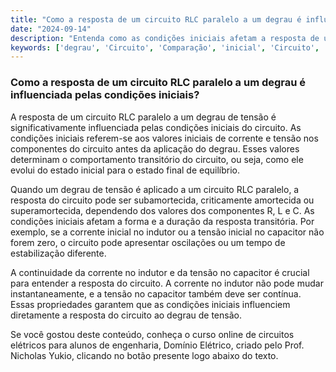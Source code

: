 ```yaml
---
title: "Como a resposta de um circuito RLC paralelo a um degrau é influenciada pelas condições iniciais?"
date: "2024-09-14"
description: "Entenda como as condições iniciais afetam a resposta de um circuito RLC paralelo quando submetido a um degrau de tensão."
keywords: ['degrau', 'Circuito', 'Comparação', 'inicial', 'Circuito', 'Continuidade', 'paralelo']
---
```


### Como a resposta de um circuito RLC paralelo a um degrau é influenciada pelas condições iniciais?

A resposta de um circuito RLC paralelo a um degrau de tensão é significativamente influenciada pelas condições iniciais do circuito. As condições iniciais referem-se aos valores iniciais de corrente e tensão nos componentes do circuito antes da aplicação do degrau. Esses valores determinam o comportamento transitório do circuito, ou seja, como ele evolui do estado inicial para o estado final de equilíbrio.

Quando um degrau de tensão é aplicado a um circuito RLC paralelo, a resposta do circuito pode ser subamortecida, criticamente amortecida ou superamortecida, dependendo dos valores dos componentes R, L e C. As condições iniciais afetam a forma e a duração da resposta transitória. Por exemplo, se a corrente inicial no indutor ou a tensão inicial no capacitor não forem zero, o circuito pode apresentar oscilações ou um tempo de estabilização diferente.

A continuidade da corrente no indutor e da tensão no capacitor é crucial para entender a resposta do circuito. A corrente no indutor não pode mudar instantaneamente, e a tensão no capacitor também deve ser contínua. Essas propriedades garantem que as condições iniciais influenciem diretamente a resposta do circuito ao degrau de tensão.

Se você gostou deste conteúdo, conheça o curso online de circuitos elétricos para alunos de engenharia, Domínio Elétrico, criado pelo Prof. Nicholas Yukio, clicando no botão presente logo abaixo do texto.